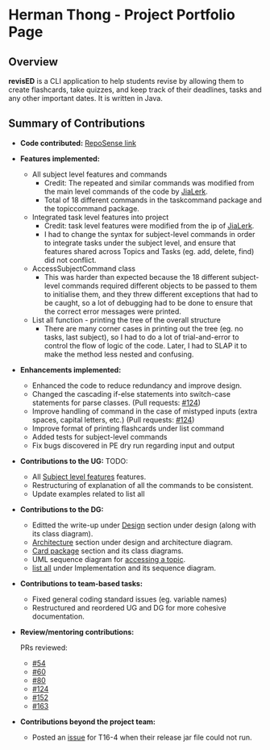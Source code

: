 # Herman Thong - Project Portfolio Page

## Overview

**revisED** is a CLI application to help students revise by allowing them to create flashcards, take quizzes, 
and keep track of their deadlines, tasks and any other important dates. It is written in Java.

## Summary of Contributions

* **Code contributed:** [RepoSense link](https://nus-cs2113-ay2021s1.github.io/tp-dashboard/#breakdown=true&search=rashien3&sort=groupTitle&sortWithin=title&since=2020-09-27&timeframe=commit&mergegroup=&groupSelect=groupByRepos&checkedFileTypes=docs~functional-code~test-code~other&tabOpen=true&tabType=authorship&tabAuthor=rashien3&tabRepo=AY2021S1-CS2113T-W13-1%2Ftp%5Bmaster%5D&authorshipIsMergeGroup=false&authorshipFileTypes=docs~functional-code~test-code) 
* **Features implemented:** 
    * All subject level features and commands
        * Credit: The repeated and similar commands was modified from the main level commands of the code by [JiaLerk](https://github.com/jialerk).
        * Total of 18 different commands in the taskcommand package and the topiccommand package.
    * Integrated task level features into project
        * Credit: task level features were modified from the ip of [JiaLerk](https://github.com/jialerk).
        * I had to change the syntax for subject-level commands in order to integrate tasks under the subject level, and ensure that features
        shared across Topics and Tasks (eg. add, delete, find) did not conflict.
    * AccessSubjectCommand class
        * This was harder than expected because the 18 different subject-level commands required different objects to be passed to them to initialise them,
        and they threw different exceptions that had to be caught, so a lot of debugging had to be done to ensure that the correct error messages were printed.
    * List all function - printing the tree of the overall structure
        * There are many corner cases in printing out the tree (eg. no tasks, last subject), so I had to do a lot of trial-and-error to control
        the flow of logic of the code. Later, I had to SLAP it to make the method less nested and confusing.
* **Enhancements implemented:** 
    * Enhanced the code to reduce redundancy and improve design.
    * Changed the cascading if-else statements into switch-case statements for parse classes. 
    (Pull requests: [#124](https://github.com/AY2021S1-CS2113T-W13-1/tp/pull/124))
    * Improve handling of command in the case of mistyped inputs (extra spaces, capital letters, etc.)
    (Pull requests: [#124](https://github.com/AY2021S1-CS2113T-W13-1/tp/pull/124))
    * Improve format of printing flashcards under list command
    * Added tests for subject-level commands
    * Fix bugs discovered in PE dry run regarding input and output
* **Contributions to the UG:**  TODO:
    * All [Subject level features](https://ay2021s1-cs2113t-w13-1.github.io/tp/UserGuide.html#subject-level) features.
    * Restructuring of explanation of all the commands to be consistent.
    * Update examples related to list all
* **Contributions to the DG:** 
    * Editted the write-up under [Design](https://ay2021s1-cs2113t-w13-1.github.io/tp/DeveloperGuide.html#design) section under design (along with its class diagram).
    * [Architecture](https://ay2021s1-cs2113t-w13-1.github.io/tp/DeveloperGuide.html#architecture) section under design and architecture diagram.
    * [Card package](https://ay2021s1-cs2113t-w13-1.github.io/tp/DeveloperGuide.html#card) section and its class diagrams.
    * UML sequence diagram for [accessing a topic](https://ay2021s1-cs2113t-w13-1.github.io/tp/DeveloperGuide.html#accessing-topic).
    * [list all](https://ay2021s1-cs2113t-w13-1.github.io/tp/DeveloperGuide.html#list-all-imp) under Implementation and its sequence diagram.
* **Contributions to team-based tasks:**
    * Fixed general coding standard issues (eg. variable names)
    * Restructured and reordered UG and DG for more cohesive documentation. 
* **Review/mentoring contributions:** 
  
  PRs reviewed: 
    * [#54](https://github.com/AY2021S1-CS2113T-W13-1/tp/pull/54)
    * [#60](https://github.com/AY2021S1-CS2113T-W13-1/tp/pull/60)
    * [#80](https://github.com/AY2021S1-CS2113T-W13-1/tp/pull/80)
    * [#124](https://github.com/AY2021S1-CS2113T-W13-1/tp/pull/124)
    * [#152](https://github.com/AY2021S1-CS2113T-W13-1/tp/pull/152)
    * [#163](https://github.com/AY2021S1-CS2113T-W13-1/tp/pull/163)

* **Contributions beyond the project team:**
  * Posted an [issue](https://github.com/AY2021S1-CS2113-T16-4/tp/issues/63) for T16-4 when their release jar file could not run.
